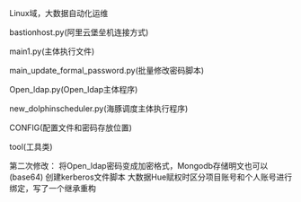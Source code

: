 Linux域，大数据自动化运维

bastionhost.py(阿里云堡垒机连接方式)

main1.py(主体执行文件)

main_update_formal_password.py(批量修改密码脚本)

Open_ldap.py(Open_ldap主体程序)

new_dolphinscheduler.py(海豚调度主体执行程序)

CONFIG(配置文件和密码存放位置)

tool(工具类)



第二次修改：
将Open_ldap密码变成加密格式，Mongodb存储明文也可以(base64)
创建kerberos文件脚本
大数据Hue赋权时区分项目账号和个人账号进行绑定，写了一个继承重构

